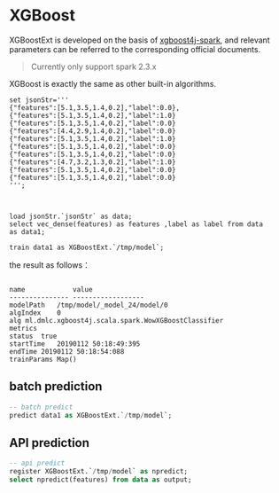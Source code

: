 # XGBoost

XGBoostExt is developed on the basis of [xgboost4j-spark](https://xgboost.readthedocs.io/en/latest/jvm/scaladocs/xgboost4j-spark/index.html), and relevant parameters can be referred to the corresponding official documents.

> Currently only support spark 2.3.x

XGBoost is exactly the same as other built-in algorithms.

```
set jsonStr='''
{"features":[5.1,3.5,1.4,0.2],"label":0.0},
{"features":[5.1,3.5,1.4,0.2],"label":1.0}
{"features":[5.1,3.5,1.4,0.2],"label":0.0}
{"features":[4.4,2.9,1.4,0.2],"label":0.0}
{"features":[5.1,3.5,1.4,0.2],"label":1.0}
{"features":[5.1,3.5,1.4,0.2],"label":0.0}
{"features":[5.1,3.5,1.4,0.2],"label":0.0}
{"features":[4.7,3.2,1.3,0.2],"label":1.0}
{"features":[5.1,3.5,1.4,0.2],"label":0.0}
{"features":[5.1,3.5,1.4,0.2],"label":0.0}
''';



load jsonStr.`jsonStr` as data;
select vec_dense(features) as features ,label as label from data
as data1;

train data1 as XGBoostExt.`/tmp/model`;

```
the result as follows：

```

name            value
---------------	------------------
modelPath	/tmp/model/_model_24/model/0
algIndex	0
alg	ml.dmlc.xgboost4j.scala.spark.WowXGBoostClassifier
metrics	
status	true
startTime	20190112 50:18:49:395
endTime	20190112 50:18:54:088
trainParams	Map()
```



## batch prediction

```sql
-- batch predict
predict data1 as XGBoostExt.`/tmp/model`;
```

## API prediction

```sql
-- api predict
register XGBoostExt.`/tmp/model` as npredict;
select npredict(features) from data as output;
```